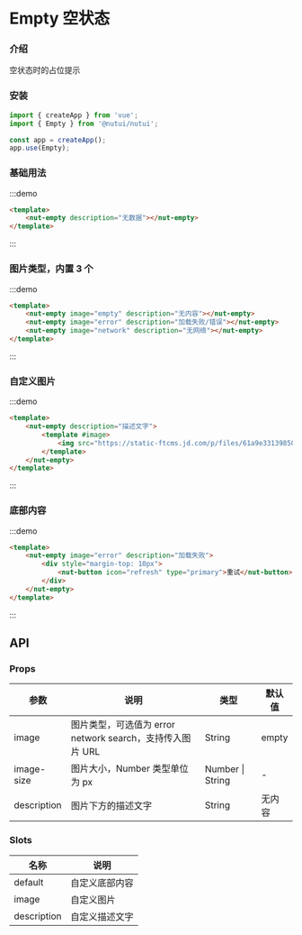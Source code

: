 # Empty 空状态

### 介绍

空状态时的占位提示

### 安装
```javascript
import { createApp } from 'vue';
import { Empty } from '@nutui/nutui';

const app = createApp();
app.use(Empty);
```

### 基础用法
:::demo
```html
<template>
    <nut-empty description="无数据"></nut-empty>
</template>
```
:::

### 图片类型，内置 3 个
:::demo
```html
<template>
    <nut-empty image="empty" description="无内容"></nut-empty>
    <nut-empty image="error" description="加载失败/错误"></nut-empty>
    <nut-empty image="network" description="无网络"></nut-empty>
</template>
```
:::
### 自定义图片
:::demo
```html
<template>
    <nut-empty description="描述文字">
        <template #image>
            <img src="https://static-ftcms.jd.com/p/files/61a9e3313985005b3958672e.png" />
        </template>
    </nut-empty>
</template>
```
:::

### 底部内容
:::demo
```html
<template>
    <nut-empty image="error" description="加载失败">
        <div style="margin-top: 10px">
            <nut-button icon="refresh" type="primary">重试</nut-button>
        </div>
    </nut-empty>
</template>
```
:::

## API

### Props

| 参数         | 说明                             | 类型   | 默认值           |
|--------------|----------------------------------|--------|------------------|
| image         | 图片类型，可选值为 error network search，支持传入图片 URL               | String | empty        |
| image-size        | 图片大小，Number 类型单位为 px                         | Number \| String | -       |
| description         | 图片下方的描述文字 | String | 无内容                |

### Slots

| 名称 | 说明           | 
|--------|----------------|
| default  | 	自定义底部内容 | 
| image  | 自定义图片 | 
| description  | 自定义描述文字 | 
    